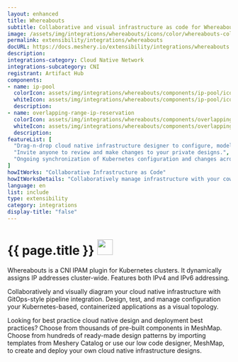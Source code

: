 ```yaml
---
layout: enhanced
title: Whereabouts
subtitle: Collaborative and visual infrastructure as code for Whereabouts
image: /assets/img/integrations/whereabouts/icons/color/whereabouts-color.svg
permalink: extensibility/integrations/whereabouts
docURL: https://docs.meshery.io/extensibility/integrations/whereabouts
description: 
integrations-category: Cloud Native Network
integrations-subcategory: CNI
registrant: Artifact Hub
components: 
- name: ip-pool
  colorIcon: assets/img/integrations/whereabouts/components/ip-pool/icons/color/ip-pool-color.svg
  whiteIcon: assets/img/integrations/whereabouts/components/ip-pool/icons/white/ip-pool-white.svg
  description: 
- name: overlapping-range-ip-reservation
  colorIcon: assets/img/integrations/whereabouts/components/overlapping-range-ip-reservation/icons/color/overlapping-range-ip-reservation-color.svg
  whiteIcon: assets/img/integrations/whereabouts/components/overlapping-range-ip-reservation/icons/white/overlapping-range-ip-reservation-white.svg
  description: 
featureList: [
  "Drag-n-drop cloud native infrastructure designer to configure, model, and deploy your workloads.",
  "Invite anyone to review and make changes to your private designs.",
  "Ongoing synchronization of Kubernetes configuration and changes across any number of clusters."
]
howItWorks: "Collaborative Infrastructure as Code"
howItWorksDetails: "Collaboratively manage infrastructure with your coworkers synchronously sharing the same designs."
language: en
list: include
type: extensibility
category: integrations
display-title: "false"
---
```

<h1>{{ page.title }} <img src="{{ page.image }}" style="width: 35px; height: 35px;" /></h1>

<p>
Whereabouts is a CNI IPAM plugin for Kubernetes clusters. It dynamically assigns IP addresses cluster-wide. Features both IPv4 and IPv6 addressing.
</p>
<p>
    Collaboratively and visually diagram your cloud native infrastructure with GitOps-style pipeline integration. Design, test, and manage configuration your Kubernetes-based, containerized applications as a visual topology.
</p>
<p>
    Looking for best practice cloud native design and deployment best practices? Choose from thousands of pre-built components in MeshMap. Choose from hundreds of ready-made design patterns by importing templates from Meshery Catalog or use our low code designer, MeshMap, to create and deploy your own cloud native infrastructure designs.
</p>
